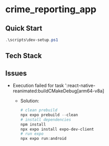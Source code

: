 # crime_reporting_app

## Quick Start

```powershell
.\scripts\dev-setup.ps1
```

## Tech Stack

## Issues

- Execution failed for task ':react-native-reanimated:buildCMakeDebug[arm64-v8a]

  - Solution:

    ```powershell
    # clean prebuild
    npx expo prebuild --clean
    # install dependencies
    npm install
    npx expo install expo-dev-client
    # run expo
    npx expo run:android
    ```
